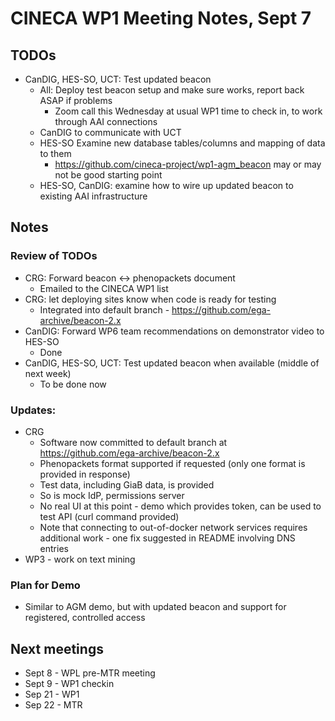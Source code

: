 # CINECA WP1 Meeting Notes, Sept 7

## TODOs

- CanDIG, HES-SO, UCT: Test updated beacon
    - All: Deploy test beacon setup and make sure works, report back ASAP if problems
        - Zoom call this Wednesday at usual WP1 time to check in, to work through AAI connections
    - CanDIG to communicate with UCT
    - HES-SO Examine new database tables/columns and mapping of data to them
        - https://github.com/cineca-project/wp1-agm_beacon may or may not be good starting point
    - HES-SO, CanDIG: examine how to wire up updated beacon to existing AAI infrastructure

## Notes

### Review of TODOs

- CRG: Forward beacon ↔ phenopackets document
    - Emailed to the CINECA WP1 list
- CRG: let deploying sites know when code is ready for testing
    - Integrated into default branch - https://github.com/ega-archive/beacon-2.x
- CanDIG: Forward WP6 team recommendations on demonstrator video to HES-SO
    - Done
- CanDIG, HES-SO, UCT: Test updated beacon when available (middle of next week)
    - To be done now

### Updates:

- CRG
    - Software now committed to default branch at https://github.com/ega-archive/beacon-2.x
    - Phenopackets format supported if requested (only one format is provided in response)
    - Test data, including GiaB data, is provided
    - So is mock IdP, permissions server
    - No real UI at this point - demo which provides token, can be used to test API (curl command provided)
    - Note that connecting to out-of-docker network services requires additional work - one fix suggested in README involving DNS entries
- WP3 - work on text mining


### Plan for Demo

- Similar to AGM demo, but with updated beacon and support for registered, controlled access


## Next meetings

- Sept 8 - WPL pre-MTR meeting
- Sept 9 - WP1 checkin
- Sep 21 - WP1
- Sep 22 - MTR
